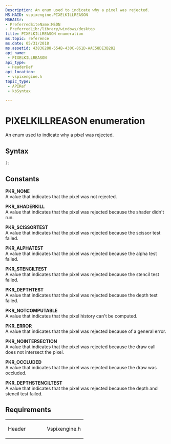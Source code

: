 ```yaml
---
Description: An enum used to indicate why a pixel was rejected.
MS-HAID: vspixengine.PIXELKILLREASON
MSHAttr:
- PreferredSiteName:MSDN
- PreferredLib:/library/windows/desktop
title: PIXELKILLREASON enumeration
ms.topic: reference
ms.date: 05/31/2018
ms.assetid: 43836288-554B-430C-861D-AAC58DE3B282
api_name: 
 - PIXELKILLREASON
api_type: 
 - HeaderDef
api_location: 
 - vspixengine.h
topic_type: 
 - APIRef
 - kbSyntax

---
```


# <span id="vspixengine.pixelkillreason"></span>PIXELKILLREASON enumeration

An enum used to indicate why a pixel was rejected.

## Syntax


```C++
};
```

## Constants

<span id="PKR_NONE"></span><span id="pkr_none"></span>**PKR\_NONE**  
A value that indicates that the pixel was not rejected.

<span id="PKR_SHADERKILL"></span><span id="pkr_shaderkill"></span>**PKR\_SHADERKILL**  
A value that indicates that the pixel was rejected because the shader didn't run.

<span id="PKR_SCISSORTEST"></span><span id="pkr_scissortest"></span>**PKR\_SCISSORTEST**  
A value that indicates that the pixel was rejected because the scissor test failed.

<span id="PKR_ALPHATEST"></span><span id="pkr_alphatest"></span>**PKR\_ALPHATEST**  
A value that indicates that the pixel was rejected because the alpha test failed.

<span id="PKR_STENCILTEST"></span><span id="pkr_stenciltest"></span>**PKR\_STENCILTEST**  
A value that indicates that the pixel was rejected because the stencil test failed.

<span id="PKR_DEPTHTEST"></span><span id="pkr_depthtest"></span>**PKR\_DEPTHTEST**  
A value that indicates that the pixel was rejected because the depth test failed.

<span id="PKR_NOTCOMPUTABLE"></span><span id="pkr_notcomputable"></span>**PKR\_NOTCOMPUTABLE**  
A value that indicates that the pixel history can't be computed.

<span id="PKR_ERROR"></span><span id="pkr_error"></span>**PKR\_ERROR**  
A value that indicates that the pixel was rejected because of a general error.

<span id="PKR_NOINTERSECTION"></span><span id="pkr_nointersection"></span>**PKR\_NOINTERSECTION**  
A value that indicates that the pixel was rejected because the draw call does not intersect the pixel.

<span id="PKR_OCCLUDED"></span><span id="pkr_occluded"></span>**PKR\_OCCLUDED**  
A value that indicates that the pixel was rejected because the draw was occluded.

<span id="PKR_DEPTHSTENCILTEST"></span><span id="pkr_depthstenciltest"></span>**PKR\_DEPTHSTENCILTEST**  
A value that indicates that the pixel was rejected because the depth and stencil test failed.

## Requirements

<table><colgroup><col style="width: 50%" /><col style="width: 50%" /></colgroup><tbody><tr class="odd"><td><p>Header</p></td><td>Vspixengine.h</td></tr></tbody></table>

 

 



